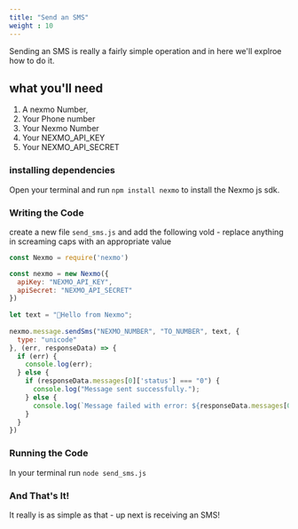 ```yaml
---
title: "Send an SMS"
weight : 10
---
```


Sending an SMS is really a fairly simple operation and in here we'll explroe how to do it.

## what you'll need

1. A nexmo Number,
2. Your Phone number
3. Your Nexmo Number
4. Your NEXMO_API_KEY
5. Your NEXMO_API_SECRET

### installing dependencies

Open your terminal and run `npm install nexmo` to install the Nexmo js sdk.

### Writing the Code

create a new file `send_sms.js` and add the following vold - replace anything in screaming caps with an appropriate value

```js
const Nexmo = require('nexmo')

const nexmo = new Nexmo({
  apiKey: "NEXMO_API_KEY",
  apiSecret: "NEXMO_API_SECRET"
})
	
let text = "👋Hello from Nexmo";
 
nexmo.message.sendSms("NEXMO_NUMBER", "TO_NUMBER", text, {
  type: "unicode"
}, (err, responseData) => {
  if (err) {
    console.log(err);
  } else {
    if (responseData.messages[0]['status'] === "0") {
      console.log("Message sent successfully.");
    } else {
      console.log(`Message failed with error: ${responseData.messages[0]['error-text']}`);
    }
  }
})
```

### Running the Code

In your terminal run `node send_sms.js`

### And That's It!

It really is as simple as that - up next is receiving an SMS!